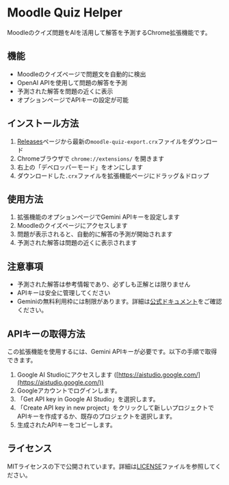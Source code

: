 # Moodle Quiz Helper

Moodleのクイズ問題をAIを活用して解答を予測するChrome拡張機能です。

## 機能

- Moodleのクイズページで問題文を自動的に検出
- OpenAI APIを使用して問題の解答を予測
- 予測された解答を問題の近くに表示
- オプションページでAPIキーの設定が可能

## インストール方法

1. [Releases](https://github.com/TMed-IT/moodle-quiz-helper/releases/latest)ページから最新の`moodle-quiz-export.crx`ファイルをダウンロード
2. Chromeブラウザで `chrome://extensions/` を開きます
3. 右上の「デベロッパーモード」をオンにします
4. ダウンロードした`.crx`ファイルを拡張機能ページにドラッグ＆ドロップ

## 使用方法

1. 拡張機能のオプションページでGemini APIキーを設定します
2. Moodleのクイズページにアクセスします
3. 問題が表示されると、自動的に解答の予測が開始されます
4. 予測された解答は問題の近くに表示されます

## 注意事項

- 予測された解答は参考情報であり、必ずしも正解とは限りません
- APIキーは安全に管理してください
- Geminiの無料利用枠には制限があります。詳細は[公式ドキュメント](https://ai.google.dev/pricing)をご確認ください。

## APIキーの取得方法

この拡張機能を使用するには、Gemini APIキーが必要です。以下の手順で取得できます。

1. Google AI Studioにアクセスします ([https://aistudio.google.com/](https://aistudio.google.com/))
2. Googleアカウントでログインします。
3. 「Get API key in Google AI Studio」を選択します。
4. 「Create API key in new project」をクリックして新しいプロジェクトでAPIキーを作成するか、既存のプロジェクトを選択します。
5. 生成されたAPIキーをコピーします。

## ライセンス

MITライセンスの下で公開されています。詳細は[LICENSE](LICENSE)ファイルを参照してください。
